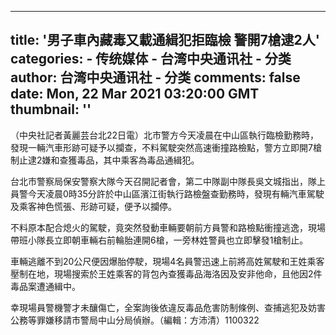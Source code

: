 
---
title: '男子車內藏毒又載通緝犯拒臨檢  警開7槍逮2人'
categories: 
    - 传统媒体
    - 台湾中央通讯社 - 分类
author: 台湾中央通讯社 - 分类
comments: false
date: Mon, 22 Mar 2021 03:20:00 GMT
thumbnail: ''
---

<div>   
<p>（中央社記者黃麗芸台北22日電）北市警方今天凌晨在中山區執行臨檢勤務時，發現一輛汽車形跡可疑予以攔查，不料駕駛突然高速衝撞路檢點，警方立即開7槍制止逮2嫌和查獲毒品，其中乘客為毒品通緝犯。</p><p>台北市警察局保安警察大隊今天召開記者會，第二中隊副中隊長吳文城指出，隊上員警今天凌晨0時35分許於中山區濱江街執行路檢盤查勤務時，發現有輛汽車駕駛及乘客神色慌張、形跡可疑，便予以攔停。</p><p>不料原本配合熄火的駕駛，竟突然發動車輛要朝前方員警和路檢點衝撞逃逸，現場帶班小隊長立即朝車輛右前輪胎連開6槍，一旁林姓警員也立即擊發1槍制止。</p><p>車輛逃離不到20公尺便因爆胎停駛，現場4名員警迅速上前將高姓駕駛和王姓乘客壓制在地，現場搜索於王姓乘客的背包內查獲毒品海洛因及安非他命，且他因2件毒品案遭通緝中。</p><p>幸現場員警機警才未釀傷亡，全案詢後依違反毒品危害防制條例、查捕逃犯及妨害公務等罪嫌移請市警局中山分局偵辦。（編輯：方沛清）1100322</p>  
</div>
            